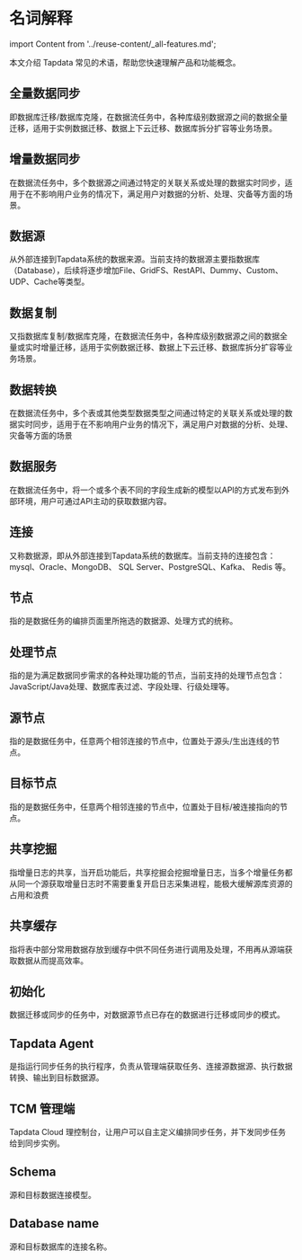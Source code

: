 # 名词解释
import Content from '../reuse-content/_all-features.md';

<Content />

本文介绍 Tapdata 常见的术语，帮助您快速理解产品和功能概念。

## 全量数据同步

即数据库迁移/数据库克隆，在数据流任务中，各种库级别数据源之间的数据全量迁移，适用于实例数据迁移、数据上下云迁移、数据库拆分扩容等业务场景。

## 增量数据同步

在数据流任务中，多个数据源之间通过特定的关联关系或处理的数据实时同步，适用于在不影响用户业务的情况下，满足用户对数据的分析、处理、灾备等方面的场景。

## 数据源

从外部连接到Tapdata系统的数据来源。当前支持的数据源主要指数据库（Database），后续将逐步增加File、GridFS、RestAPI、Dummy、Custom、UDP、Cache等类型。

## 数据复制

又指数据库复制/数据库克隆，在数据流任务中，各种库级别数据源之间的数据全量或实时增量迁移，适用于实例数据迁移、数据上下云迁移、数据库拆分扩容等业务场景。



## 数据转换

在数据流任务中，多个表或其他类型数据类型之间通过特定的关联关系或处理的数据实时同步，适用于在不影响用户业务的情况下，满足用户对数据的分析、处理、灾备等方面的场景



## 数据服务

在数据流任务中，将一个或多个表不同的字段生成新的模型以API的方式发布到外部环境，用户可通过API主动的获取数据内容。



## 连接

又称数据源，即从外部连接到Tapdata系统的数据库。当前支持的连接包含：mysql、Oracle、MongoDB、 SQL Server、PostgreSQL、Kafka、 Redis 等。



## 节点

指的是数据任务的编排页面里所拖选的数据源、处理方式的统称。



## 处理节点

指的是为满足数据同步需求的各种处理功能的节点，当前支持的处理节点包含：JavaScript/Java处理、数据库表过滤、字段处理、行级处理等。



## 源节点

指的是数据任务中，任意两个相邻连接的节点中，位置处于源头/生出连线的节点。



## 目标节点

指的是数据任务中，任意两个相邻连接的节点中，位置处于目标/被连接指向的节点。



## 共享挖掘

指增量日志的共享，当开启功能后，共享挖掘会挖掘增量日志，当多个增量任务都从同一个源获取增量日志时不需要重复开启日志采集进程，能极大缓解源库资源的占用和浪费



## 共享缓存

指将表中部分常用数据存放到缓存中供不同任务进行调用及处理，不用再从源端获取数据从而提高效率。



## 初始化

数据迁移或同步的任务中，对数据源节点已存在的数据进行迁移或同步的模式。

## Tapdata Agent

是指运行同步任务的执行程序，负责从管理端获取任务、连接源数据源、执行数据转换、输出到目标数据源。

## TCM 管理端

Tapdata Cloud 理控制台，让用户可以自主定义编排同步任务，并下发同步任务给到同步实例。



## Schema

源和目标数据连接模型。



## Database name

源和目标数据库的连接名称。